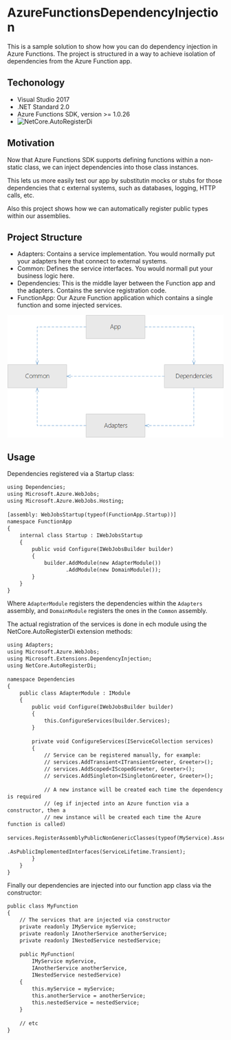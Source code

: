 # AzureFunctionsDependencyInjection
This is a sample solution to show how you can do dependency injection in Azure Functions.  The project is structured in a way to achieve isolation of dependencies from the Azure Function app.

## Techonology
 - Visual Studio 2017
 - .NET Standard 2.0
 - Azure Functions SDK, version >= 1.0.26
 - ![NetCore.AutoRegisterDi](https://github.com/JonPSmith/NetCore.AutoRegisterDi)

## Motivation
Now that Azure Functions SDK supports defining functions within a non-static class, we can inject dependencies into those class instances.

This lets us more easily test our app by substitutin mocks or stubs for those dependencies that c external systems, such as databases, logging, HTTP calls, etc.

Also this project shows how we can automatically register public types within our assemblies.

## Project Structure
 - Adapters: Contains a service implementation.  You would normally put your adapters here that connect to external systems.
 - Common: Defines the service interfaces.  You would normall put your business logic here.
 - Dependencies: This is the middle layer between the Function app and the adapters.  Contains the service registration code.
 - FunctionApp: Our Azure Function application which contains a single function and some injected services.

![image1](Images/DependencyDiagram.png)

## Usage

Dependencies registered via a Startup class:
```
using Dependencies;
using Microsoft.Azure.WebJobs;
using Microsoft.Azure.WebJobs.Hosting;

[assembly: WebJobsStartup(typeof(FunctionApp.Startup))]
namespace FunctionApp
{
    internal class Startup : IWebJobsStartup
    {
        public void Configure(IWebJobsBuilder builder)
        {
            builder.AddModule(new AdapterModule())
                   .AddModule(new DomainModule());
        }
    }
}
```

Where `AdapterModule` registers the dependencies within the `Adapters` assembly, and `DomainModule` registers the ones in the `Common` assembly.

The actual registration of the services is done in ech module using the NetCore.AutoRegisterDi extension methods:
```
using Adapters;
using Microsoft.Azure.WebJobs;
using Microsoft.Extensions.DependencyInjection;
using NetCore.AutoRegisterDi;

namespace Dependencies
{
    public class AdapterModule : IModule
    {
        public void Configure(IWebJobsBuilder builder)
        {
            this.ConfigureServices(builder.Services);
        }

        private void ConfigureServices(IServiceCollection services)
        {
            // Service can be registered manually, for example:
            // services.AddTransient<ITransientGreeter, Greeter>();
            // services.AddScoped<IScopedGreeter, Greeter>();
            // services.AddSingleton<ISingletonGreeter, Greeter>();

            // A new instance will be created each time the dependency is required
            // (eg if injected into an Azure function via a constructor, then a
            // new instance will be created each time the Azure function is called)
            services.RegisterAssemblyPublicNonGenericClasses(typeof(MyService).Assembly)
                .AsPublicImplementedInterfaces(ServiceLifetime.Transient);
        }
    }
}
```

Finally our dependencies are injected into our function app class via the constructor:
```
public class MyFunction
{
    // The services that are injected via constructor
    private readonly IMyService myService;
    private readonly IAnotherService anotherService;
    private readonly INestedService nestedService;

    public MyFunction(
        IMyService myService,
        IAnotherService anotherService,
        INestedService nestedService)
    {
        this.myService = myService;
        this.anotherService = anotherService;
        this.nestedService = nestedService;
    }
    
    // etc
}
```
